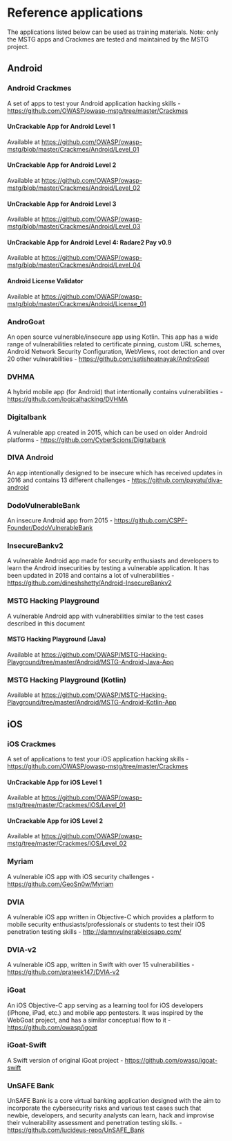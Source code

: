 # Reference applications

The applications listed below can be used as training materials. Note: only the MSTG apps and Crackmes are tested and maintained by the MSTG project.

## Android

### Android Crackmes

A set of apps to test your Android application hacking skills - <https://github.com/OWASP/owasp-mstg/tree/master/Crackmes>

#### UnCrackable App for Android Level 1

Available at <https://github.com/OWASP/owasp-mstg/blob/master/Crackmes/Android/Level_01>

#### UnCrackable App for Android Level 2

Available at <https://github.com/OWASP/owasp-mstg/blob/master/Crackmes/Android/Level_02>

#### UnCrackable App for Android Level 3

Available at <https://github.com/OWASP/owasp-mstg/blob/master/Crackmes/Android/Level_03>

#### UnCrackable App for Android Level 4: Radare2 Pay v0.9

Available at <https://github.com/OWASP/owasp-mstg/blob/master/Crackmes/Android/Level_04>

#### Android License Validator

Available at <https://github.com/OWASP/owasp-mstg/blob/master/Crackmes/Android/License_01>

### AndroGoat

An open source vulnerable/insecure app using Kotlin. This app has a wide range of vulnerabilities related to certificate pinning, custom URL schemes, Android Network Security Configuration, WebViews, root detection and over 20 other vulnerabilities - <https://github.com/satishpatnayak/AndroGoat>

### DVHMA

A hybrid mobile app (for Android) that intentionally contains vulnerabilities - <https://github.com/logicalhacking/DVHMA>

### Digitalbank

A vulnerable app created in 2015, which can be used on older Android platforms - <https://github.com/CyberScions/Digitalbank>

### DIVA Android

An app intentionally designed to be insecure which has received updates in 2016 and contains 13 different challenges - <https://github.com/payatu/diva-android>

### DodoVulnerableBank

An insecure Android app from 2015 - <https://github.com/CSPF-Founder/DodoVulnerableBank>

### InsecureBankv2

A vulnerable Android app made for security enthusiasts and developers to learn the Android insecurities by testing a vulnerable application. It has been updated in 2018 and contains a lot of vulnerabilities - <https://github.com/dineshshetty/Android-InsecureBankv2>

### MSTG Hacking Playground

A vulnerable Android app with vulnerabilities similar to the test cases described in this document

#### MSTG Hacking Playground (Java)

Available at <https://github.com/OWASP/MSTG-Hacking-Playground/tree/master/Android/MSTG-Android-Java-App>

### MSTG Hacking Playground (Kotlin)

Available at <https://github.com/OWASP/MSTG-Hacking-Playground/tree/master/Android/MSTG-Android-Kotlin-App>

## iOS

### iOS Crackmes

A set of applications to test your iOS application hacking skills - <https://github.com/OWASP/owasp-mstg/tree/master/Crackmes>

#### UnCrackable App for iOS Level 1

Available at <https://github.com/OWASP/owasp-mstg/tree/master/Crackmes/iOS/Level_01>

#### UnCrackable App for iOS Level 2

Available at  <https://github.com/OWASP/owasp-mstg/tree/master/Crackmes/iOS/Level_02>

### Myriam

A vulnerable iOS app with iOS security challenges - <https://github.com/GeoSn0w/Myriam>

### DVIA

A vulnerable iOS app written in Objective-C which provides a platform to mobile security enthusiasts/professionals or students to test their iOS penetration testing skills - <http://damnvulnerableiosapp.com/>

### DVIA-v2

A vulnerable iOS app, written in Swift with over 15 vulnerabilities - <https://github.com/prateek147/DVIA-v2>

### iGoat

An iOS Objective-C app serving as a learning tool for iOS developers (iPhone, iPad, etc.) and mobile app pentesters. It was inspired by the WebGoat project, and has a similar conceptual flow to it - <https://github.com/owasp/igoat>

### iGoat-Swift

A Swift version of original iGoat project - <https://github.com/owasp/igoat-swift>

### UnSAFE Bank

UnSAFE Bank is a core virtual banking application designed with the aim to incorporate the cybersecurity risks and various test cases such that newbie, developers, and security analysts can learn, hack and improvise their vulnerability assessment and penetration testing skills. - <https://github.com/lucideus-repo/UnSAFE_Bank>
